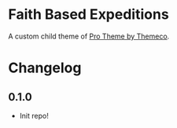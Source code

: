 # Faith Based Expeditions

A custom child theme of [Pro Theme by Themeco](https://theme.co/pro).

# Changelog

## 0.1.0

-   Init repo!
